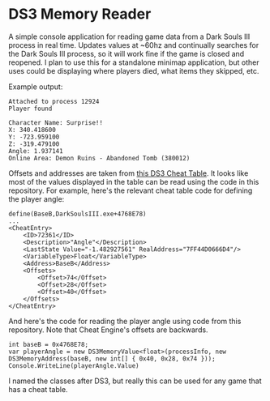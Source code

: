 # DS3 Memory Reader
A simple console application for reading game data from a Dark Souls III process in real time. Updates values at ~60hz and continually searches for the Dark Souls III process, so it will work fine if the game is closed and reopened. I plan to use this for a standalone minimap application, but other uses could be displaying where players died, what items they skipped, etc.

Example output:
```
Attached to process 12924
Player found

Character Name: Surprise!!
X: 340.418600
Y: -723.959100
Z: -319.479100
Angle: 1.937141
Online Area: Demon Ruins - Abandoned Tomb (380012)
```

Offsets and addresses are taken from [this DS3 Cheat Table](https://github.com/igromanru/Dark-Souls-III-Cheat-Engine-Guide). It looks like most of the values displayed in the table can be read using the code in this repository. For example, here's the relevant cheat table code for defining the player angle:
```
define(BaseB,DarkSoulsIII.exe+4768E78)
...
<CheatEntry>
    <ID>72361</ID>
    <Description>"Angle"</Description>
    <LastState Value="-1.482927561" RealAddress="7FF44D0666D4"/>
    <VariableType>Float</VariableType>
    <Address>BaseB</Address>
    <Offsets>
        <Offset>74</Offset>
        <Offset>28</Offset>
        <Offset>40</Offset>
    </Offsets>
</CheatEntry>
```

And here's the code for reading the player angle using code from this repository. Note that Cheat Engine's offsets are backwards.
```
int baseB = 0x4768E78;
var playerAngle = new DS3MemoryValue<float>(processInfo, new DS3MemoryAddress(baseB, new int[] { 0x40, 0x28, 0x74 }));
Console.WriteLine(playerAngle.Value)
```

I named the classes after DS3, but really this can be used for any game that has a cheat table.

